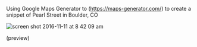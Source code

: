 Using Google Maps Generator to (https://maps-generator.com/) to create a snippet of Pearl Street in Boulder, CO

![screen shot 2016-11-11 at 8 42 09 am](https://cloud.githubusercontent.com/assets/10386036/20216849/cff05d30-a7ea-11e6-8971-fa0c66d37750.png) <br>

(preview)
